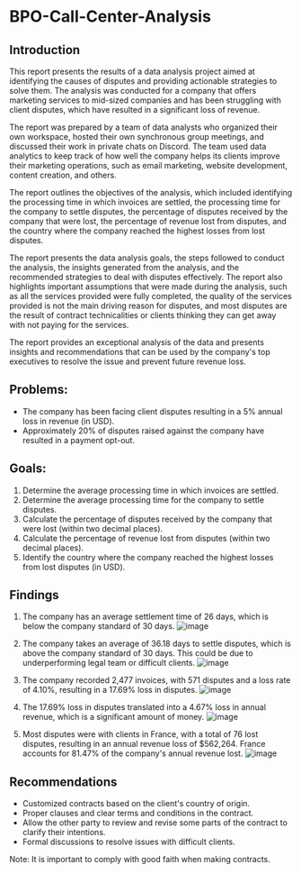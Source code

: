 # BPO-Call-Center-Analysis

## Introduction

This report presents the results of a data analysis project aimed at identifying the causes of disputes and providing actionable strategies to solve them. The analysis was conducted for a company that offers marketing services to mid-sized companies and has been struggling with client disputes, which have resulted in a significant loss of revenue.

The report was prepared by a team of data analysts who organized their own workspace, hosted their own synchronous group meetings, and discussed their work in private chats on Discord. The team used data analytics to keep track of how well the company helps its clients improve their marketing operations, such as email marketing, website development, content creation, and others.

The report outlines the objectives of the analysis, which included identifying the processing time in which invoices are settled, the processing time for the company to settle disputes, the percentage of disputes received by the company that were lost, the percentage of revenue lost from disputes, and the country where the company reached the highest losses from lost disputes.

The report presents the data analysis goals, the steps followed to conduct the analysis, the insights generated from the analysis, and the recommended strategies to deal with disputes effectively. The report also highlights important assumptions that were made during the analysis, such as all the services provided were fully completed, the quality of the services provided is not the main driving reason for disputes, and most disputes are the result of contract technicalities or clients thinking they can get away with not paying for the services.

The report provides an exceptional analysis of the data and presents insights and recommendations that can be used by the company's top executives to resolve the issue and prevent future revenue loss.


## Problems:
- The company has been facing client disputes resulting in a 5% annual loss in revenue (in USD).
- Approximately 20% of disputes raised against the company have resulted in a payment opt-out.

## Goals:
1. Determine the average processing time in which invoices are settled.
2. Determine the average processing time for the company to settle disputes.
3. Calculate the percentage of disputes received by the company that were lost (within two decimal places).
4. Calculate the percentage of revenue lost from disputes (within two decimal places).
5. Identify the country where the company reached the highest losses from lost disputes (in USD).

## Findings
1. The company has an average settlement time of 26 days, which is below the company standard of 30 days.
![image](https://github.com/Gurkeet-Singh/BPO-Call-Center-Analysis/assets/128712685/a0595e9d-899d-4353-9ef1-17610d59f2de)

2. The company takes an average of 36.18 days to settle disputes, which is above the company standard of 30 days. This could be due to underperforming legal team or difficult clients.
![image](https://github.com/Gurkeet-Singh/BPO-Call-Center-Analysis/assets/128712685/39dea4f2-8955-4d2f-9a8f-b828c808f754)

3. The company recorded 2,477 invoices, with 571 disputes and a loss rate of 4.10%, resulting in a 17.69% loss in disputes.
![image](https://github.com/Gurkeet-Singh/BPO-Call-Center-Analysis/assets/128712685/32754553-5996-4cef-b688-f34613101976)

4. The 17.69% loss in disputes translated into a 4.67% loss in annual revenue, which is a significant amount of money.
![image](https://github.com/Gurkeet-Singh/BPO-Call-Center-Analysis/assets/128712685/2ea671e6-a190-49bb-87f0-200b0983b8f6)

5. Most disputes were with clients in France, with a total of 76 lost disputes, resulting in an annual revenue loss of $562,264. France accounts for 81.47% of the company's annual revenue lost.
![image](https://github.com/Gurkeet-Singh/BPO-Call-Center-Analysis/assets/128712685/5b7fb2d3-3a39-4196-b99c-15f54df395cc)


## Recommendations

- Customized contracts based on the client's country of origin.
- Proper clauses and clear terms and conditions in the contract.
- Allow the other party to review and revise some parts of the contract to clarify their intentions.
- Formal discussions to resolve issues with difficult clients. 

Note: It is important to comply with good faith when making contracts.

